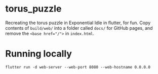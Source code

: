 # torus_puzzle
Recreating the torus puzzle in Exponential Idle in flutter, for fun. Copy contents of `build/web/` into a folder called
 `docs/` for GitHub pages, and remove the `<base href="/">` in `index.html`.
 
 # Running locally
`flutter run -d web-server --web-port 8080 --web-hostname 0.0.0.0`
